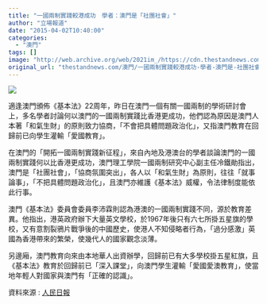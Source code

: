 ```yaml
---
title: "一國兩制實踐較港成功　學者：澳門是「社團社會」"
author: "立場報道"
date: "2015-04-02T10:40:00"
categories:
  - "澳門"
tags: []
image: "http://web.archive.org/web/2021im_/https://cdn.thestandnews.com/media/photos/cache/macau-0120copy_SEAZz_1200x0.png"
original_url: "thestandnews.com/澳門/一國兩制實踐較港成功-學者-澳門是-社團社會"
---
```

![](http://web.archive.org/web/2021im_/https://cdn.thestandnews.com/media/photos/cache/macau-0120copy_SEAZz_1200x0.png)

適逢澳門頒佈《基本法》22周年，昨日在澳門一個有關一國兩制的學術研討會上，多名學者討論何以澳門的一國兩制實踐比香港更成功，他們認為原因是澳門人本著「和氣生財」的原則致力協商，「不會把具體問題政治化」，又指澳門教育在回歸前已向學生灌輸「愛國教育」。

在澳門的「開拓一國兩制實踐新征程」，來自內地及港澳台的學者談論澳門的一國兩制實踐何以比香港更成功，澳門理工學院一國兩制研究中心副主任冷鐵勛指出，澳門是「社團社會」，「協商氛圍突出」，各人以「和氣生財」為原則，往往「就事論事」，「不把具體問題政治化」，且澳門亦維護《基本法》威權，令法律制度能依此行事。

澳門《基本法》委員會委員李沛霖則認為港澳的一國兩制實踐不同，源於教育差異。他指出，港英政府辦下大量英文學校，於1967年後只有六七所掛五星旗的學校，又有意割裂鴉片戰爭後的中國歷史，使港人不知侵略者行為，「過分感激」英國為香港帶來的繁榮，使幾代人的國家觀念淡薄。

另邊廂，澳門教育向來由本地華人出資辦學，回歸前已有大多學校掛五星紅旗，且《基本法》教育於回歸前已「深入課堂」，向澳門學生灌輸「愛國愛澳教育」，使當地年輕人對國家與澳門有「正確的認識」。

資料來源 : [人民日報](http://web.archive.org/web/20210628183555/http://paper.people.com.cn/rmrbhwb/html/2015-04/02/content_1549697.htm)